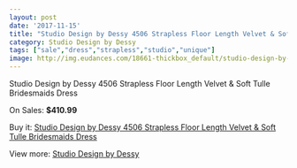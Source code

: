 ```yaml
---
layout: post
date: '2017-11-15'
title: "Studio Design by Dessy 4506 Strapless Floor Length Velvet & Soft Tulle Bridesmaids Dress"
category: Studio Design by Dessy
tags: ["sale","dress","strapless","studio","unique"]
image: http://img.eudances.com/18661-thickbox_default/studio-design-by-dessy-4506-strapless-floor-length-velvet-soft-tulle-bridesmaids-dress.jpg
---
```

Studio Design by Dessy 4506 Strapless Floor Length Velvet & Soft Tulle Bridesmaids Dress

On Sales: **$410.99**
<a href="https://www.eudances.com/en/studio-design-by-dessy/5547-studio-design-by-dessy-4506-strapless-floor-length-velvet-soft-tulle-bridesmaids-dress.html"><amp-img layout="responsive" width="600" height="600" src="//img.eudances.com/18661-thickbox_default/studio-design-by-dessy-4506-strapless-floor-length-velvet-soft-tulle-bridesmaids-dress.jpg" alt="Studio Design by Dessy 4506 Strapless Floor Length Velvet & Soft Tulle Bridesmaids Dress 0" /></a>
<a href="https://www.eudances.com/en/studio-design-by-dessy/5547-studio-design-by-dessy-4506-strapless-floor-length-velvet-soft-tulle-bridesmaids-dress.html"><amp-img layout="responsive" width="600" height="600" src="//img.eudances.com/18662-thickbox_default/studio-design-by-dessy-4506-strapless-floor-length-velvet-soft-tulle-bridesmaids-dress.jpg" alt="Studio Design by Dessy 4506 Strapless Floor Length Velvet & Soft Tulle Bridesmaids Dress 1" /></a>

Buy it: [Studio Design by Dessy 4506 Strapless Floor Length Velvet & Soft Tulle Bridesmaids Dress](https://www.eudances.com/en/studio-design-by-dessy/5547-studio-design-by-dessy-4506-strapless-floor-length-velvet-soft-tulle-bridesmaids-dress.html "Studio Design by Dessy 4506 Strapless Floor Length Velvet & Soft Tulle Bridesmaids Dress")

View more: [Studio Design by Dessy](https://www.eudances.com/en/97-studio-design-by-dessy "Studio Design by Dessy")